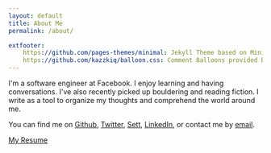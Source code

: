 ```yaml
---
layout: default
title: About Me
permalink: /about/

extfooter:
    https://github.com/pages-themes/minimal: Jekyll Theme based on Minimal by orderedlist
    https://github.com/kazzkiq/balloon.css: Comment Balloons provided by Balloon.css by kazzkiq
---
```


I'm a software engineer at Facebook. I enjoy learning and having conversations. I've also recently picked up bouldering and reading fiction. I write as a tool to organize my thoughts and comprehend the world around me. 

You can find me on
<a href="https://github.com/jiang-it">Github</a>,
<a href="https://twitter.com/jiang_it">Twitter</a>,
<a href="http://sett.com/astorytoexplore">Sett</a>,
<a href="https://www.linkedin.com/in/thomasrjiang">LinkedIn</a>, 
or contact me by <a href="mailto:thomas.r.jiang+website@gmail.com">email</a>.

<a href="{{ site.baseurl }}/files/Resume.pdf">My Resume</a>
